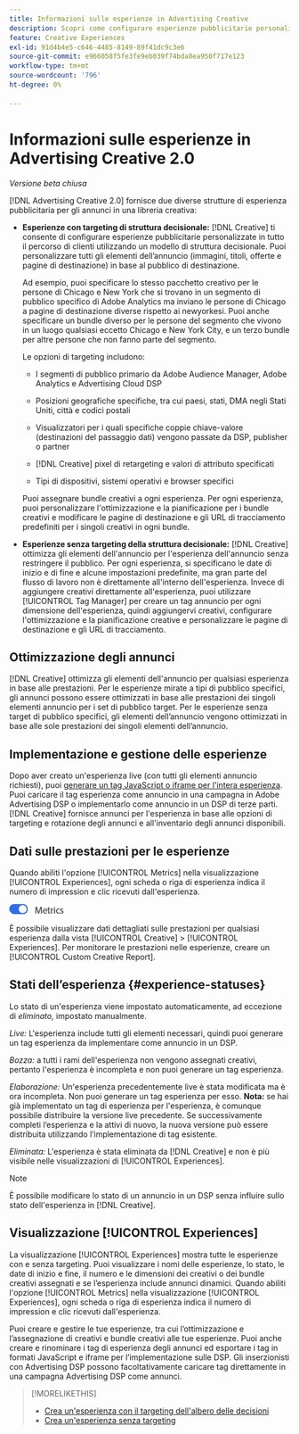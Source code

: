 ```yaml
---
title: Informazioni sulle esperienze in Advertising Creative
description: Scopri come configurare esperienze pubblicitarie personalizzate e ottimizzare gli elementi pubblicitari in base alle prestazioni.
feature: Creative Experiences
exl-id: 91d4b4e5-c646-4485-8149-89f41dc9c3e6
source-git-commit: e966058f5fe3fe9eb039f74bda8ea950f717e123
workflow-type: tm+mt
source-wordcount: '796'
ht-degree: 0%

---
```


# Informazioni sulle esperienze in Advertising Creative 2.0

*Versione beta chiusa*

<!-- Revisit Description metadata  -->

<!-- MORE -->

[!DNL Advertising Creative 2.0] fornisce due diverse strutture di esperienza pubblicitaria per gli annunci in una libreria creativa<!-- can use a single library only -->:

* **Esperienze con targeting di struttura decisionale:** [!DNL Creative] ti consente di configurare esperienze pubblicitarie personalizzate in tutto il percorso di clienti utilizzando un modello di struttura decisionale. Puoi personalizzare tutti gli elementi dell’annuncio (immagini, titoli, offerte e pagine di destinazione) in base al pubblico di destinazione.

  Ad esempio, puoi specificare lo stesso pacchetto creativo per le persone di Chicago e New York che si trovano in un segmento di pubblico specifico di Adobe Analytics ma inviano le persone di Chicago a pagine di destinazione diverse rispetto ai newyorkesi. Puoi anche specificare un bundle diverso per le persone del segmento che vivono in un luogo qualsiasi eccetto Chicago e New York City, e un terzo bundle per altre persone che non fanno parte del segmento.

  Le opzioni di targeting includono:

   * I segmenti di pubblico primario da Adobe Audience Manager, Adobe Analytics e Advertising Cloud DSP

   * Posizioni geografiche specifiche, tra cui paesi, stati, DMA negli Stati Uniti, città e codici postali

   * Visualizzatori per i quali specifiche coppie chiave-valore (destinazioni del passaggio dati) vengono passate da DSP, publisher o partner

   * [!DNL Creative] pixel di retargeting e valori di attributo specificati

   * Tipi di dispositivi, sistemi operativi e browser specifici

  Puoi assegnare bundle creativi a ogni esperienza. Per ogni esperienza, puoi personalizzare l&#39;ottimizzazione e la pianificazione per i bundle creativi e modificare le pagine di destinazione e gli URL di tracciamento predefiniti<!-- and any flexible attributes --> per i singoli creativi in ogni bundle.

* **Esperienze senza targeting della struttura decisionale:** [!DNL Creative] ottimizza gli elementi dell&#39;annuncio per l&#39;esperienza dell&#39;annuncio senza restringere il pubblico.<!-- For first-party creatives, [!DNL Creative] serves the ads. --> Per ogni esperienza, si specificano le date di inizio e di fine e alcune impostazioni predefinite, ma gran parte del flusso di lavoro non è direttamente all&#39;interno dell&#39;esperienza. Invece di aggiungere creativi direttamente all&#39;esperienza, puoi utilizzare [!UICONTROL Tag Manager] per creare un tag annuncio per ogni dimensione dell&#39;esperienza, quindi aggiungervi creativi, configurare l&#39;ottimizzazione e la pianificazione creative e personalizzare le pagine di destinazione e gli URL di tracciamento.

## Ottimizzazione degli annunci

<!-- MORE -->
[!DNL Creative] ottimizza gli elementi dell&#39;annuncio per qualsiasi esperienza in base alle prestazioni. Per le esperienze mirate a tipi di pubblico specifici, gli annunci possono essere ottimizzati in base alle prestazioni dei singoli elementi annuncio per i set di pubblico target. Per le esperienze senza target di pubblico specifici, gli elementi dell’annuncio vengono ottimizzati in base alle sole prestazioni dei singoli elementi dell’annuncio.

## Implementazione e gestione delle esperienze

Dopo aver creato un&#39;esperienza live (con tutti gli elementi annuncio richiesti), puoi [generare un tag JavaScript o iframe per l&#39;intera esperienza](experience-tag-export.md). Puoi caricare il tag esperienza come annuncio in una campagna in Adobe Advertising DSP o implementarlo come annuncio in un DSP di terze parti. [!DNL Creative] fornisce annunci per l&#39;esperienza in base alle opzioni di targeting e rotazione degli annunci e all&#39;inventario degli annunci disponibili.

## Dati sulle prestazioni per le esperienze

Quando abiliti l&#39;opzione [!UICONTROL Metrics] nella visualizzazione [!UICONTROL Experiences], ogni scheda o riga di esperienza indica il numero di impression e clic ricevuti dall&#39;esperienza.

![Opzione metriche](/help/creative/assets/metrics-option.png "Opzione metriche")

<!-- insert screen shot of Metrics option?  If not, then add instructions elsewhere -->

<!-- I don't see this as of 1/9; why only in the table view?   You can also add conversion columns in the table view. -->

È possibile visualizzare dati dettagliati sulle prestazioni per qualsiasi esperienza dalla vista [!UICONTROL Creative] > [!UICONTROL Experiences]. Per monitorare le prestazioni nelle esperienze, creare un [!UICONTROL Custom Creative Report].

<!--
You can [view detailed performance data for any experience](experience-performance-details.md) from the Creative > Experiences view. To monitor performance across your experiences, [create custom reports](/help/dsp/reports/report-create.md).
-->

## Stati dell’esperienza {#experience-statuses}

<!-- verify that these are all still the same -->

Lo stato di un&#39;esperienza viene impostato automaticamente, ad eccezione di *eliminato,* impostato manualmente.

*Live:* L&#39;esperienza include tutti gli elementi necessari, quindi puoi generare un tag esperienza da implementare come annuncio in un DSP. <!-- A live experience may be scheduled to start in the future -->

*Bozza:* a tutti i rami dell&#39;esperienza non vengono assegnati creativi, pertanto l&#39;esperienza è incompleta e non puoi generare un tag esperienza.

*Elaborazione:* Un&#39;esperienza precedentemente live è stata modificata ma è ora incompleta. Non puoi generare un tag esperienza per esso. **Nota:** se hai già implementato un tag di esperienza per l&#39;esperienza, è comunque possibile distribuire la versione live precedente. Se successivamente completi l’esperienza e la attivi di nuovo, la nuova versione può essere distribuita utilizzando l’implementazione di tag esistente.

*Eliminata:* L&#39;esperienza è stata eliminata da [!DNL Creative] e non è più visibile nelle visualizzazioni di [!UICONTROL Experiences].

>[!NOTE]
>
>È possibile modificare lo stato di un annuncio in un DSP senza influire sullo stato dell&#39;esperienza in [!DNL Creative].

## Visualizzazione [!UICONTROL Experiences]

La visualizzazione [!UICONTROL Experiences] mostra tutte le esperienze con e senza targeting. Puoi visualizzare i nomi delle esperienze, lo stato, le date di inizio e fine, il numero e le dimensioni dei creativi o dei bundle creativi assegnati e se l’esperienza include annunci dinamici. Quando abiliti l&#39;opzione [!UICONTROL Metrics] nella visualizzazione [!UICONTROL Experiences], ogni scheda o riga di esperienza indica il numero di impression e clic ricevuti dall&#39;esperienza.

Puoi creare e gestire le tue esperienze, tra cui l’ottimizzazione e l’assegnazione di creativi e bundle creativi alle tue esperienze. Puoi anche creare e rinominare i tag di esperienza degli annunci ed esportare i tag in formati JavaScript e iframe per l’implementazione sulle DSP. Gli inserzionisti con Advertising DSP possono facoltativamente caricare tag direttamente in una campagna Advertising DSP come annunci.

<!--
### Available actions

* [Download data within the view](experience-download-view.md)

        + [Assign and unassign creative bundles to a final node](/help/creative/experiences/experience-assign-creative-bundles.md)
* Experiences with decision tree targeting: [Create](/help/creative/experiences/experience-create-targeting.md) and [edit](/help/creative/experiences/experience-edit-targeting.md) experiences, [assign and unassign creative bundles](/help/creative/experiences/experience-assign-creative-bundles.md), [customize creative optimization and scheduling](/help/creative/experiences/experience-optimization-scheduling-targeting.md), and [customize the tracking URLs for creatives](/help/creative/experiences/experience-tracking-urls-targeting.md)

* Experiences without decision tree targeting: [Create](experience-create-no-targeting.md) and [edit](/help/creative/experiences/experience-edit-no-targeting.md)

* [Clone](experience-clone.md) an experience

* [Preview](experience-preview.md) an experience

* [Share a demo URL](experience-share-demo-url.md) for an experience

* [Export ad tags for an experience](experience-tag-export.md)

* [Delete](experience-delete.md) an experience

-->

<!-- You can add or remove labels for your experiences.-->

<!-- Add links to workflows once they're done -->

>[!MORELIKETHIS]
>
>* [Crea un&#39;esperienza con il targeting dell&#39;albero delle decisioni](experience-create-targeting.md)
>* [Crea un&#39;esperienza senza targeting](experience-create-no-targeting.md)
